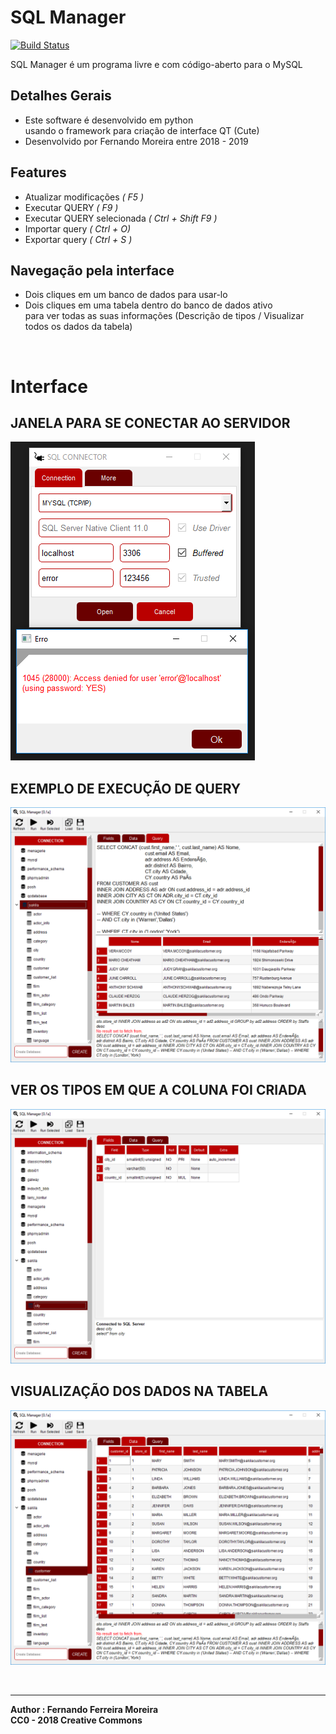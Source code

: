# SQL Manager

[![Build Status](https://travis-ci.com/zisongbr/MYSQL_PYQT.svg?branch=master)](https://travis-ci.com/zisongbr/MYSQL_PYQT)

SQL Manager é um programa livre e com código-aberto para o MySQL </br>

## Detalhes Gerais
- Este software é desenvolvido em python </br> usando o framework para criação de interface QT (Cute)
- Desenvolvido por Fernando Moreira entre 2018 - 2019

## Features
- Atualizar modificações        *( F5 )*
- Executar QUERY                *( F9 )*
- Executar QUERY selecionada    *( Ctrl + Shift F9 )*
- Importar query                *( Ctrl + O)*
- Exportar query                *( Ctrl + S )*

## Navegação pela interface
- Dois cliques em um banco de dados para usar-lo
- Dois cliques em uma tabela dentro do banco de dados ativo</br>
para ver todas as suas informações (Descrição de tipos / Visualizar todos os dados da tabela)

</br>

# Interface

## JANELA PARA SE CONECTAR AO SERVIDOR
![connector](src/screenshots/connector.PNG)</br>
## EXEMPLO DE EXECUÇÃO DE QUERY
![Consult](src/screenshots/manager.PNG)</br>
## VER OS TIPOS EM QUE A COLUNA FOI CRIADA
![Consult](src/screenshots/table_script.PNG)</br>
## VISUALIZAÇÃO DOS DADOS NA TABELA
![Consult](src/screenshots/data.PNG)</br>

</br>

---

**Author : Fernando Ferreira Moreira**</br>
**CC0 - 2018 Creative Commons**

